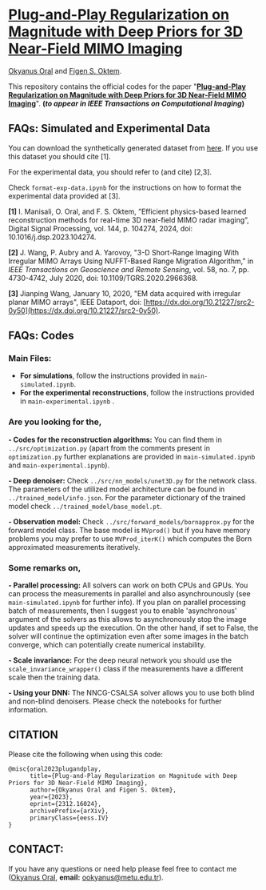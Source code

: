 # [Plug-and-Play Regularization on Magnitude with Deep Priors for 3D Near-Field MIMO Imaging](https://arxiv.org/abs/2312.16024)
[Okyanus Oral](https://ookyanus.github.io) and [Figen S. Oktem](https://blog.metu.edu.tr/figeno/).

This repository contains the official codes for the paper "[**Plug-and-Play Regularization on Magnitude with Deep Priors for 3D Near-Field MIMO Imaging**](https://arxiv.org/abs/2312.16024)". **(*to appear in IEEE Transactions on Computational Imaging*)**


## FAQs: Simulated and Experimental Data
You can download the synthetically generated dataset from [here](https://drive.google.com/drive/folders/1sxosLDMB55ZEjkti-o2d7m3V59jCAe5o?usp=sharing). If you use this dataset you should cite [1].

For the experimental data, you should refer to (and cite) [2,3].

Check `format-exp-data.ipynb` for the instructions on how to format the experimental data provided at [3].

**[1]** I. Manisali, O. Oral, and F. S. Oktem, ”Efficient physics-based learned reconstruction methods for real-time 3D near-field MIMO radar imaging”, Digital Signal Processing, vol. 144, p. 104274, 2024, doi: 10.1016/j.dsp.2023.104274.

**[2]**  J. Wang, P. Aubry and A. Yarovoy, "3-D Short-Range Imaging With Irregular MIMO Arrays Using NUFFT-Based Range Migration Algorithm," in  _IEEE Transactions on Geoscience and Remote Sensing_, vol. 58, no. 7, pp. 4730-4742, July 2020, doi: 10.1109/TGRS.2020.2966368.

**[3]**  Jianping Wang, January 10, 2020, "EM data acquired with irregular planar MIMO arrays", IEEE Dataport, doi:  [https://dx.doi.org/10.21227/src2-0y50](https://dx.doi.org/10.21227/src2-0y50).

## FAQs: Codes
### Main Files:
- **For simulations**, follow the instructions provided in `main-simulated.ipynb`.
- **For the experimental reconstructions**, follow the instructions provided in `main-experimental.ipynb` .

### Are you looking for the, 
**- Codes for the reconstruction algorithms:** You can find them in `../src/optimization.py` (apart from the comments present in `optimization.py` further explanations are provided in `main-simulated.ipynb` and `main-experimental.ipynb`).
 
**- Deep denoiser:** Check  `../src/nn_models/unet3D.py` for the network class. The parameters of the utilized model architecture can be found in `../trained_model/info.json`. For the parameter dictionary of the trained model check `../trained_model/base_model.pt`.

**- Observation model:** Check `../src/forward_models/bornapprox.py` for the forward model class. The base model is  `MVprod()` but if you have memory problems you may prefer to use `MVProd_iterK()` which computes the Born approximated measurements iteratively. 

### Some remarks on,
**- Parallel processing:** All solvers can work on both CPUs and GPUs. You can process the measurements in parallel and also asynchrounously (see `main-simulated.ipynb` for further info).  If you plan on parallel processing batch of measurements, then I suggest you to enable 'asynchronous' argument of the solvers as this allows to asynchronously stop the image updates and speeds up the execution. On the other hand, if set to False, the solver will continue the optimization even after some images in the batch converge, which can potentially create numerical instability.

**- Scale invariance:** For the deep neural network you should use the `scale_invariance_wrapper()` class if the measurements have a different scale then the training data.

**- Using your DNN:** The NNCG-CSALSA solver allows you to use both blind and non-blind denoisers. Please check the notebooks for further information.

## CITATION
Please cite the following when using this code:

    @misc{oral2023plugandplay,
          title={Plug-and-Play Regularization on Magnitude with Deep Priors for 3D Near-Field MIMO Imaging}, 
          author={Okyanus Oral and Figen S. Oktem},
          year={2023},
          eprint={2312.16024},
          archivePrefix={arXiv},
          primaryClass={eess.IV}
    }

## CONTACT:
If you have any questions or need help please feel free to contact me ([Okyanus Oral](https://ookyanus.github.io), **email:**  ookyanus@metu.edu.tr).

